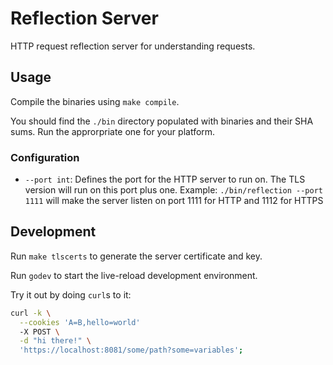 # Reflection Server
HTTP request reflection server for understanding requests.

## Usage
Compile the binaries using `make compile`.

You should find the `./bin` directory populated with binaries and their SHA sums. Run the approrpriate one for your platform.

### Configuration

- `--port int`: Defines the port for the HTTP server to run on. The TLS version will run on this port plus one. Example: `./bin/reflection --port 1111` will make the server listen on port 1111 for HTTP and 1112 for HTTPS

## Development
Run `make tlscerts` to generate the server certificate and key.

Run `godev` to start the live-reload development environment.

Try it out by doing `curl`s to it:

```sh
curl -k \
  --cookies 'A=B,hello=world'
  -X POST \
  -d "hi there!" \
  'https://localhost:8081/some/path?some=variables';
```
